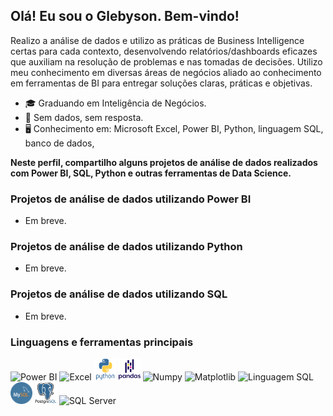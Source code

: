 ## Olá! Eu sou o Glebyson. Bem-vindo!

Realizo a análise de dados e utilizo as práticas de Business Intelligence certas para cada contexto, desenvolvendo relatórios/dashboards eficazes que auxiliam na resolução de problemas e nas tomadas de decisões. Utilizo meu conhecimento em diversas áreas de negócios aliado ao conhecimento em ferramentas de BI para entregar soluções claras, práticas e objetivas.

* 🎓 Graduando em Inteligência de Negócios.
* 🎯 Sem dados, sem resposta.
* 🖥️ Conhecimento em: Microsoft Excel, Power BI, Python, linguagem SQL, banco de dados, 


**Neste perfil, compartilho alguns projetos de análise de dados realizados com Power BI, SQL, Python e outras ferramentas de Data Science.**

### Projetos de análise de dados utilizando Power BI 

* Em breve.

### Projetos de análise de dados utilizando Python

* Em breve.

### Projetos de análise de dados utilizando SQL

* Em breve.


### Linguagens e ferramentas principais

 <div>
<img src="https://github.com/microsoft/PowerBI-Icons/blob/main/PNG/Power-BI.png" alt="Power BI" width="35" height=35"/>
<img src="https://github.com/sempostma/office365-icons/blob/master/png/1024/excel.png" alt="Excel" width="35" height=35"/>
<img src="https://github.com/devicons/devicon/blob/master/icons/python/python-original-wordmark.svg" alt="Python" width="35" height="35"/>
<img src="https://github.com/devicons/devicon/blob/master/icons/pandas/pandas-original-wordmark.svg" alt="Pandas" width="35" height=35"/>
<img src="https://user-images.githubusercontent.com/67586773/105040771-43887300-5a88-11eb-9f01-bee100b9ef22.png" alt="Numpy" width="35" height=35"/>
<img src="https://image.pngaaa.com/242/4152242-middle.png" alt="Matplotlib" width="35" height=35"/>
<img src="https://static-00.iconduck.com/assets.00/sql-database-sql-azure-icon-1955x2048-4pmty46t.png" alt="Linguagem SQL" width="35" height="35"/>
<img src="https://github.com/dgpugliese/MySQL-Icon/blob/main/logo-mysql-26353.png" alt="MySQL" width="35" height="35"/>
<img src="https://github.com/devicons/devicon/blob/master/icons/postgresql/postgresql-original-wordmark.svg" alt="PostgreSQL" width="35" height=35"/>
<img src="https://static-00.iconduck.com/assets.00/sql-database-sql-azure-icon-1955x2048-4pmty46t.png" alt="SQL Server" width="35" height="35"/>
